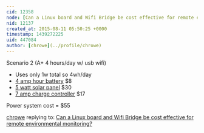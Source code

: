 ```yaml
---
cid: 12358
node: [Can a Linux board and Wifi Bridge be cost effective for remote environmental monitoring?](../notes/rjstatic/08-11-2015/can-a-linux-board-and-wifi-bridge-be-cost-effective-for-remote-environmental-monitoring)
nid: 12137
created_at: 2015-08-11 05:50:25 +0000
timestamp: 1439272225
uid: 447084
author: [chrowe](../profile/chrowe)
---
```


Scenario 2 (A+ 4 hours/day w/ usb wifi)

- Uses only 1w total so 4wh/day
- [4 amp hour battery](http://www.apexbattery.com/12-volt-5-ah-security-alarm-battery-replaces.html) $8
- [5 watt solar panel](https://www.altestore.com/store/Solar-Panels/altE-5-Watt-12-Volt-Solar-Panel/p10347/) $30
- [7 amp charge controller](http://www.amazon.com/Sunforce-7-Amp-Charge-Controller/dp/B0006JO0XI) $17

Power system cost = $55

[chrowe](../profile/chrowe) replying to: [Can a Linux board and Wifi Bridge be cost effective for remote environmental monitoring?](../notes/rjstatic/08-11-2015/can-a-linux-board-and-wifi-bridge-be-cost-effective-for-remote-environmental-monitoring)

